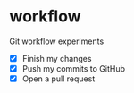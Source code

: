 # workflow
Git workflow experiments

- [x] Finish my changes
- [x] Push my commits to GitHub
- [x] Open a pull request
